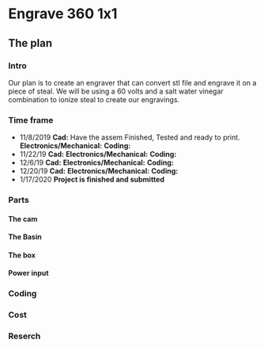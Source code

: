 # Engrave 360 1x1
## The plan
### Intro
Our plan is to create an engraver that can convert stl file and engrave it on a piece of steal. We will be using a 60 volts and a salt water vinegar combination to ionize steal to create our engravings. 
### Time frame
- 11/8/2019
**Cad:** Have the assem Finished, Tested and ready to print.
**Electronics/Mechanical:**
**Coding:**
- 11/22/19
**Cad:** 
**Electronics/Mechanical:**
**Coding:**
- 12/6/19
**Cad:** 
**Electronics/Mechanical:**
**Coding:**
- 12/20/19
**Cad:** 
**Electronics/Mechanical:**
**Coding:**
- 1/17/2020 
**Project is finished and submitted**
### Parts
#### The cam
#### The Basin
#### The box
#### Power input
### Coding
### Cost
### Reserch 


